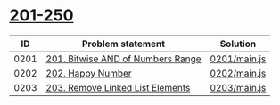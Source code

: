 # [201-250](https://leetcode.com/problemset/all/#page-5)


| ID   | Problem statement                                                                                | Solution                     |
|------|--------------------------------------------------------------------------------------------------|------------------------------|
| 0201 | [201. Bitwise AND of Numbers Range](https://leetcode.com/problems/bitwise-and-of-numbers-range/) | [0201/main.js](0201/main.js) |
| 0202 | [202. Happy Number](https://leetcode.com/problems/happy-number/)                                 | [0202/main.js](0202/main.js) |
| 0203 | [203. Remove Linked List Elements](https://leetcode.com/problems/remove-linked-list-elements/)   | [0203/main.js](0203/main.js) |

